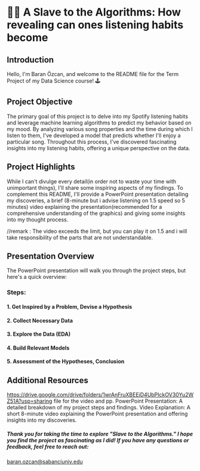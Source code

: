 # 👩‍💻 A Slave to the Algorithms: How revealing can ones listening habits become

## Introduction
Hello, I'm Baran Özcan, and welcome to the README file for the Term Project of my Data Science course! 🕹

## Project Objective
The primary goal of this project is to delve into my Spotify listening habits and leverage machine learning algorithms to predict my behavior based on my mood. By analyzing various song properties and the time during which I listen to them, I've developed a model that predicts whether I'll enjoy a particular song. Throughout this process, I've discovered fascinating insights into my listening habits, offering a unique perspective on the data.

## Project Highlights
While I can't divulge every detail(in order not to waste your time with unimportant things), I'll share some inspiring aspects of my findings. To complement this README, I'll provide a PowerPoint presentation detailing my discoveries, a brief (8-minute but i advise listening on 1.5 speed so 5 minutes) video explaining the presentation(recommended for a comprehensive understanding of the graphics) and giving some insights into my thought process.

//remark : The video exceeds the limit, but you can play it on 1.5 and i will take responsibility of the parts that are not understandable.

## Presentation Overview
The PowerPoint presentation will walk you through the project steps, but here's a quick overview:

### Steps:
#### 1. Get Inspired by a Problem, Devise a Hypothesis
#### 2. Collect Necessary Data
#### 3. Explore the Data (EDA)
#### 4. Build Relevant Models
#### 5. Assessment of the Hypotheses, Conclusion

## Additional Resources
https://drive.google.com/drive/folders/1wrAnFruXBEEiD4UbPIckOV30Yu2WZ51A?usp=sharing
file for the video and pp.
PowerPoint Presentation: A detailed breakdown of my project steps and findings.
Video Explanation: A short 8-minute video explaining the PowerPoint presentation and offering insights into my discoveries.

##### Thank you for taking the time to explore "Slave to the Algorithms." I hope you find the project as fascinating as I did! If you have any questions or feedback, feel free to reach out:
baran.ozcan@sabanciuniv.edu
